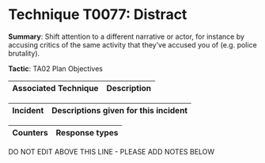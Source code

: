 # Technique T0077: Distract

**Summary**: Shift attention to a different narrative or actor, for instance by accusing critics of the same activity that they’ve accused you of (e.g. police brutality).

**Tactic**: TA02 Plan Objectives           


| Associated Technique | Description |
| --------- | ------------------------- |



| Incident | Descriptions given for this incident |
| -------- | -------------------- |



| Counters | Response types |
| -------- | -------------- |


DO NOT EDIT ABOVE THIS LINE - PLEASE ADD NOTES BELOW